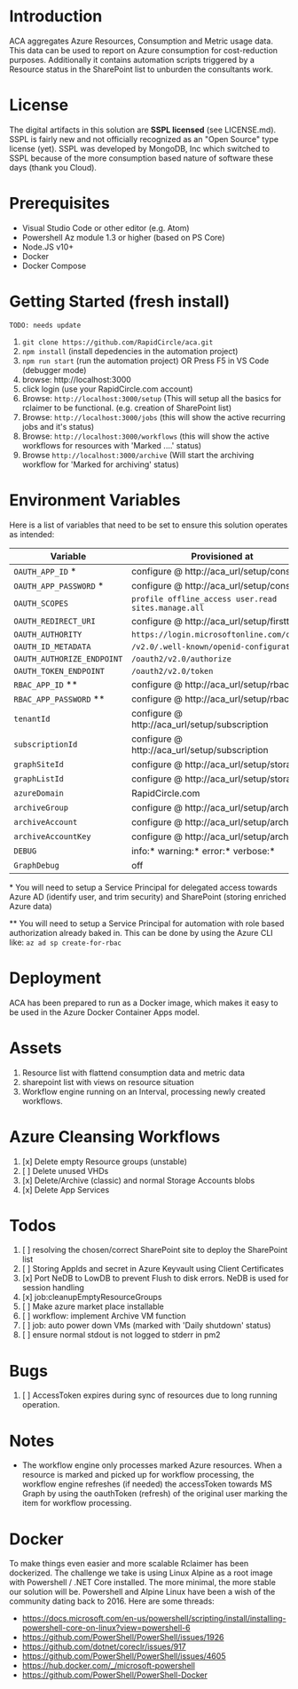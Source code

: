 # Introduction 
ACA aggregates Azure Resources, Consumption and Metric usage data. This data can be used to report on Azure consumption for cost-reduction purposes. Additionally it contains automation scripts triggered by a Resource status in the SharePoint list to unburden the consultants work.

# License
The digital artifacts in this solution are **SSPL licensed** (see LICENSE.md). SSPL is fairly new and not officially recognized as an "Open Source" type license (yet). SSPL was developed by MongoDB, Inc which switched to SSPL because of the more consumption based nature of software these days (thank you Cloud).

# Prerequisites
* Visual Studio Code or other editor (e.g. Atom)
* Powershell Az module 1.3 or higher (based on PS Core)
* Node.JS v10+
* Docker
* Docker Compose

# Getting Started (fresh install)
``` TODO: needs update ```
1. ```git clone https://github.com/RapidCircle/aca.git```
2. ```npm install``` (install depedencies in the automation project)
3. ```npm run start``` (run the automation project)   OR   Press F5 in VS Code (debugger mode)
4. browse: http://localhost:3000
5. click login (use your RapidCircle.com account)
6. Browse: ```http://localhost:3000/setup``` (This will setup all the basics for rclaimer to be functional. (e.g. creation of SharePoint list)
7. Browse: ```http://localhost:3000/jobs``` (this will show the active recurring jobs and it's status)
8. Browse: ```http://localhost:3000/workflows``` (this will show the active workflows for resources with 'Marked ....' status)
9. Browse ```http://localhost:3000/archive``` (Will start the archiving workflow for 'Marked for archiving' status)

# Environment Variables
Here is a list of variables that need to be set to ensure this solution operates as intended:

| Variable | Provisioned at |
| --- | --- |
| `OAUTH_APP_ID` * | configure @ http://aca_url/setup/consent |
| `OAUTH_APP_PASSWORD` * |configure @ http://aca_url/setup/consent |
| `OAUTH_SCOPES` | `profile offline_access user.read sites.manage.all` |
| `OAUTH_REDIRECT_URI` | configure @ http://aca_url/setup/firsttime |
| `OAUTH_AUTHORITY` | `https://login.microsoftonline.com/common` | 
| `OAUTH_ID_METADATA` | `/v2.0/.well-known/openid-configuration` | 
| `OAUTH_AUTHORIZE_ENDPOINT` | `/oauth2/v2.0/authorize` | 
| `OAUTH_TOKEN_ENDPOINT` | `/oauth2/v2.0/token` |
| `RBAC_APP_ID` ** | configure @ http://aca_url/setup/rbac |
| `RBAC_APP_PASSWORD` ** | configure @ http://aca_url/setup/rbac |
| `tenantId` | configure @ http://aca_url/setup/subscription |
| `subscriptionId` | configure @ http://aca_url/setup/subscription |
| `graphSiteId` | configure @ http://aca_url/setup/storage |
| `graphListId`  | configure @ http://aca_url/setup/storage |
| `azureDomain` | RapidCircle.com |
| `archiveGroup` | configure @ http://aca_url/setup/archive |
| `archiveAccount` | configure @ http://aca_url/setup/archive |
| `archiveAccountKey` | configure @ http://aca_url/setup/archive |
| `DEBUG` | info:* warning:* error:* verbose:* |
| `GraphDebug` | off |

\* You will need to setup a Service Principal for delegated access towards Azure AD (identify user, and trim security) and SharePoint (storing enriched Azure data)

\** You will need to setup a Service Principal for automation with role based authorization already baked in. This can be done by using the Azure CLI like:
```az ad sp create-for-rbac```


# Deployment
ACA has been prepared to run as a Docker image, which makes it easy to be used in the Azure Docker Container Apps model.

# Assets
1. Resource list with flattend consumption data and metric data
2. sharepoint list with views on resource situation
3. Workflow engine running on an Interval, processing newly created workflows. 

# Azure Cleansing Workflows
1. [x] Delete empty Resource groups (unstable)
2. [ ] Delete unused VHDs
3. [x] Delete/Archive (classic) and normal Storage Accounts blobs
4. [x] Delete App Services


# Todos
1. [ ] resolving the chosen/correct SharePoint site to deploy the SharePoint list
2. [ ] Storing AppIds and secret in Azure Keyvault using Client Certificates
3. [x] Port NeDB to LowDB to prevent Flush to disk errors. NeDB is used for session handling  
4. [x] job:cleanupEmptyResourceGroups
5. [ ] Make azure market place installable
6. [ ] workflow: implement Archive VM function 
7. [ ] job: auto power down VMs (marked with 'Daily shutdown' status)
8. [ ] ensure normal stdout is not logged to stderr in pm2

# Bugs
1. [ ] AccessToken expires during sync of resources due to long running operation. 

# Notes
* The workflow engine only processes marked Azure resources. When a resource is marked and picked up for workflow processing, the workflow engine refreshes (if needed) the accessToken towards MS Graph by using the oauthToken (refresh) of the original user marking the item for workflow processing.

# Docker
To make things even easier and more scalable Rclaimer has been dockerized. The challenge we take is using Linux Alpine as a root image with Powershell / .NET Core installed. The more minimal, the more stable our solution will be. Powershell and Alpine Linux have been a wish of the community dating back to 2016. Here are some threads:
* https://docs.microsoft.com/en-us/powershell/scripting/install/installing-powershell-core-on-linux?view=powershell-6
* https://github.com/PowerShell/PowerShell/issues/1926
* https://github.com/dotnet/coreclr/issues/917
* https://github.com/PowerShell/PowerShell/issues/4605
* https://hub.docker.com/_/microsoft-powershell
* https://github.com/PowerShell/PowerShell-Docker